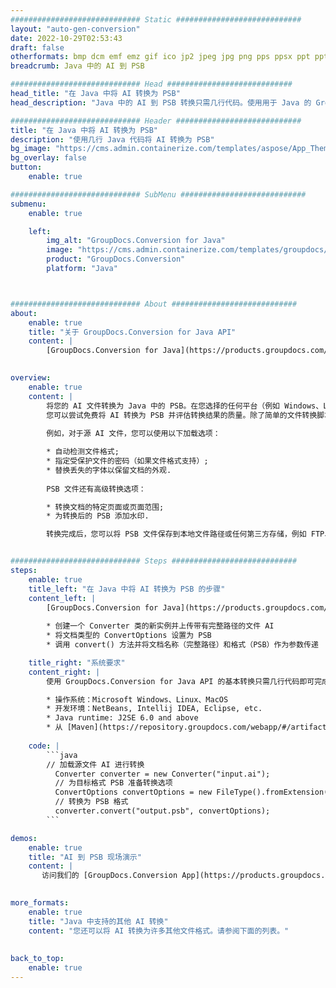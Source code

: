 ```yaml
---
############################# Static ############################
layout: "auto-gen-conversion"
date: 2022-10-29T02:53:43
draft: false
otherformats: bmp dcm emf emz gif ico jp2 jpeg jpg png pps ppsx ppt pptx psb psd svg svgz tga tif tiff webp wmf wmz
breadcrumb: Java 中的 AI 到 PSB

############################# Head ############################
head_title: "在 Java 中将 AI 转换为 PSB"
head_description: "Java 中的 AI 到 PSB 转换只需几行代码。使用用于 Java 的 GroupDocs 文档转换 API 转换 160 多种文件格式"

############################# Header ############################
title: "在 Java 中将 AI 转换为 PSB"
description: "使用几行 Java 代码将 AI 转换为 PSB"
bg_image: "https://cms.admin.containerize.com/templates/aspose/App_Themes/V3/images/bg/header1.png"
bg_overlay: false
button:
    enable: true

############################# SubMenu ############################
submenu:
    enable: true

    left:
        img_alt: "GroupDocs.Conversion for Java"
        image: "https://cms.admin.containerize.com/templates/groupdocs/images/product-logos/90x90-noborder/groupdocs-conversion-java.png"
        product: "GroupDocs.Conversion"
        platform: "Java"



############################# About ############################
about:
    enable: true
    title: "关于 GroupDocs.Conversion for Java API"
    content: |
        [GroupDocs.Conversion for Java](https://products.groupdocs.com/conversion/java/) 是一种高级文件格式转换 API，用于在 Microsoft Office、OpenDocument、PDF、HTML、电子邮件、CAD 等流行图像和文档格式之间进行转换。只需几行代码即可完成更多工作。本机 API 会自动检测原始文档的格式，并提供许多选项来自定义转换后的文档。除了从文档中提取信息的功能外，它还默认支持将转换结果缓存到本地磁盘。但是，任何类型的缓存存储都可以通过实施适当的接口来支持 - Amazon S3、Dropbox、Google Drive、Windows Azure、Reddis 或任何其他接口。
    

overview:
    enable: true
    content: |
        将您的 AI 文件转换为 Java 中的 PSB。在您选择的任何平台（例如 Windows、Linux、macOS）上，只需几行 Java 代码。
        您可以尝试免费将 AI 转换为 PSB 并评估转换结果的质量。除了简单的文件转换脚本外，您还可以尝试更复杂的选项来加载 AI 源文件并存储 PSB 输出。 
        
        例如，对于源 AI 文件，您可以使用以下加载选项：

        * 自动检测文件格式;
        * 指定受保护文件的密码（如果文件格式支持）;
        * 替换丢失的字体以保留文档的外观.
        
        PSB 文件还有高级转换选项：

        * 转换文档的特定页面或页面范围;
        * 为转换后的 PSB 添加水印.

        转换完成后，您可以将 PSB 文件保存到本地文件路径或任何第三方存储，例如 FTP、Amazon S3、Google Drive、Dropbox 等。请注意 - 转换 AI到 PSB，您不需要安装任何额外的软件，例如 MS Office、Open Office、Adobe Acrobat Reader 等。


############################# Steps ############################
steps:
    enable: true
    title_left: "在 Java 中将 AI 转换为 PSB 的步骤"
    content_left: |
        [GroupDocs.Conversion for Java](https://products.groupdocs.com/conversion/java/) 允许开发人员使用几行代码轻松地将 AI 文件转换为 PSB。
        
        * 创建一个 Converter 类的新实例并上传带有完整路径的文件 AI
        * 将文档类型的 ConvertOptions 设置为 PSB
        * 调用 convert() 方法并将文档名称（完整路径）和格式（PSB）作为参数传递

    title_right: "系统要求"
    content_right: |
        使用 GroupDocs.Conversion for Java API 的基本转换只需几行代码即可完成。所有主要平台和操作系统都支持我们的 API。在执行以下代码之前，请确保您的系统上安装了以下先决条件。

        * 操作系统：Microsoft Windows、Linux、MacOS
        * 开发环境：NetBeans, Intellij IDEA, Eclipse, etc.
        * Java runtime: J2SE 6.0 and above
        * 从 [Maven](https://repository.groupdocs.com/webapp/#/artifacts/browse/tree/General/repo/com/groupdocs/groupdocs-conversion) 获取最新的 GroupDocs.Conversion for Java
         
    code: |
        ```java    
        // 加载源文件 AI 进行转换
          Converter converter = new Converter("input.ai");
          // 为目标格式 PSB 准备转换选项
          ConvertOptions convertOptions = new FileType().fromExtension("psb").getConvertOptions();
          // 转换为 PSB 格式
          converter.convert("output.psb", convertOptions);
        ```

demos:
    enable: true
    title: "AI 到 PSB 现场演示"
    content: |
       访问我们的 [GroupDocs.Conversion App](https://products.groupdocs.app/conversion/family) 网站并立即尝试 AI 到 PSB 转换。免费演示具有以下好处
          

more_formats:
    enable: true
    title: "Java 中支持的其他 AI 转换"
    content: "您还可以将 AI 转换为许多其他文件格式。请参阅下面的列表。"
       
       
back_to_top:
    enable: true
---
```

